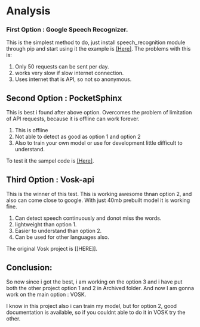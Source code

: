 # Analysis
### First Option : Google Speech Recognizer.
This is the simplest method to do, just install speech_recognition module through pip and start using it the example is [[Here]](https://github.com/tu2-atmanand/Speech_Recognition/blob/main/Archived/google_speech_recognition.py).
The problems with this is:
1. Only 50 requests can be sent per day.
2. works very slow if slow internet connection.
3. Uses internet that is API, so not so anonymous.


## Second Option : PocketSphinx
This is best i found after above option. Overcomes the problem of limitation of API requests, because it is offline can work forever.
1. This is offline
2. Not able to detect as good as option 1 and option 2
3. Also to train your own model or use for development little difficult to understand.

To test it the sampel code is [[Here]](https://github.com/tu2-atmanand/Speech_Recognition/blob/main/Archived/pocketSphinxDemo.py).


## Third Option : Vosk-api
This is the winner of this test. This is working awesome thnan option 2, and also can come close to google. With just 40mb prebuilt model it is working fine.
1. Can detect speech continuously and donot miss the words.
2. lightweight than option 1.
3. Easier to understand than option 2.
4. Can be used for other languages also.

The original Vosk project is [[HERE]].



## Conclusion:
So now since i got the  best, i am working on the option 3 and i have put both the other project option 1 and 2 in Archived folder. And now I am gonna work on the main option : VOSK.

I know in this project also i can train my model, but for option 2, good documentation is available, so if you couldnt able to do it in VOSK try the other.

